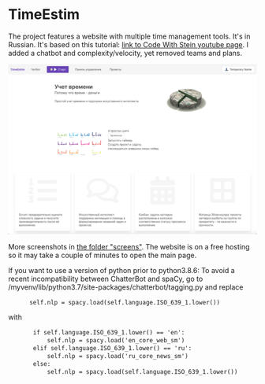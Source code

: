 # TimeEstim
The project features a website with multiple time management tools. It's in Russian. It's based on this tutorial: [link to Code With Stein youtube page](https://youtu.be/Sdbh1uHwcrw). I added a chatbot and complexity/velocity, yet removed teams and plans. 

![picture](screens/indexbigscreen.png)

More screenshots in [the folder "screens"](screens/).
The website is on a free hosting so it may take a couple of minutes to open the main page.

If you want to use a version of python prior to python3.8.6: To avoid a recent incompatibility between ChatterBot and spaCy, go to /myvenv/lib/python3.7/site-packages/chatterbot/tagging.py
and replace 
```
      self.nlp = spacy.load(self.language.ISO_639_1.lower())
```
with
```
       if self.language.ISO_639_1.lower() == 'en':
           self.nlp = spacy.load('en_core_web_sm')
       elif self.language.ISO_639_1.lower() == 'ru':
           self.nlp = spacy.load('ru_core_news_sm')
       else:
           self.nlp = spacy.load(self.language.ISO_639_1.lower())
```
